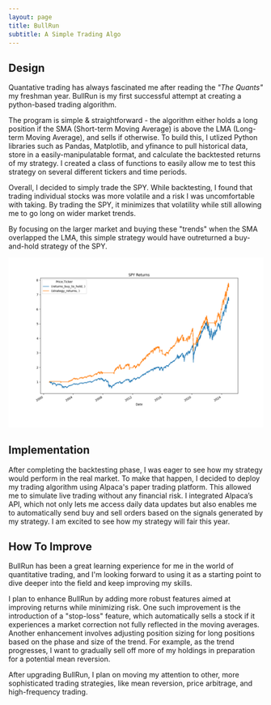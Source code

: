 ```yaml
---
layout: page
title: BullRun
subtitle: A Simple Trading Algo
---
```


## Design

Quantative trading has always fascinated me after reading the _"The Quants"_ my freshman year. BullRun is my first successful attempt at creating a python-based trading algorithm.

The program is simple & straightforward - the algorithm either holds a long position if the SMA (Short-term Moving Average) is above the LMA (Long-term Moving Average), and sells if otherwise. To build this, I utlized Python libraries such as Pandas, Matplotlib, and yfinance to pull historical data, store in a easily-manipulatable format, and calculate the backtested returns of my strategy. I created a class of functions to easily allow me to test this strategy on several different tickers and time periods.

Overall, I decided to simply trade the SPY. While backtesting, I found that trading individual stocks was more volatile and a risk I was uncomfortable with taking. By trading the SPY, it minimizes that volatility while still allowing me to go long on wider market trends.

By focusing on the larger market and buying these "trends" when the SMA overlapped the LMA, this simple strategy would have outreturned a buy-and-hold strategy of the SPY.

![Results Graph](assets/img/returns_graph.png)

## Implementation

After completing the backtesting phase, I was eager to see how my strategy would perform in the real market. To make that happen, I decided to deploy my trading algorithm using Alpaca's paper trading platform. This allowed me to simulate live trading without any financial risk. I integrated Alpaca’s API, which not only lets me access daily data updates but also enables me to automatically send buy and sell orders based on the signals generated by my strategy. I am excited to see how my strategy will fair this year. 

## How To Improve

BullRun has been a great learning experience for me in the world of quantitative trading, and I'm looking forward to using it as a starting point to dive deeper into the field and keep improving my skills.

I plan to enhance BullRun by adding more robust features aimed at improving returns while minimizing risk. One such improvement is the introduction of a "stop-loss" feature, which automatically sells a stock if it experiences a market correction not fully reflected in the moving averages. Another enhancement involves adjusting position sizing for long positions based on the phase and size of the trend. For example, as the trend progresses, I want to gradually sell off more of my holdings in preparation for a potential mean reversion.

After upgrading BullRun, I plan on moving my attention to other, more sophisticated trading strategies, like mean reversion, price arbitrage, and high-frequency trading.

